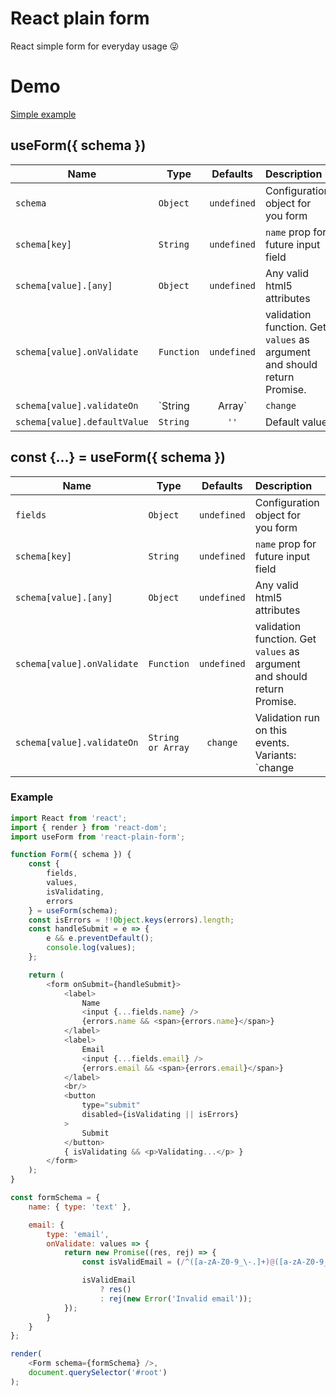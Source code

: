 # React plain form
React simple form for everyday usage 😜

# Demo
[Simple example](https://codesandbox.io/s/64y1jo66on)

## useForm({ schema })
| Name | Type | Defaults | Description |
| ------------- | ------- | :-------------:| :----- |
| `schema` | `Object` | `undefined` | Configuration object for you form |
| `schema[key]` | `String` | `undefined` | `name` prop for future input field |
| `schema[value].[any]` | `Object` | `undefined` | Any valid html5 attributes |
| `schema[value].onValidate` | `Function` | `undefined` | validation function. Get `values` as argument and should return Promise. |
| `schema[value].validateOn` | `String|Array` | `change` | Validation run on this events. Variants: `change|focus|blur` |
| `schema[value].defaultValue` | `String` | `''` | Default value 

## const {...} = useForm({ schema })
| Name | Type | Defaults | Description |
| ------------- | ------- | :-------------:| :----- |
| `fields` | `Object` | `undefined` | Configuration object for you form |
| `schema[key]` | `String` | `undefined` | `name` prop for future input field |
| `schema[value].[any]` | `Object` | `undefined` | Any valid html5 attributes |
| `schema[value].onValidate` | `Function` | `undefined` | validation function. Get `values` as argument and should return Promise. |
| `schema[value].validateOn` | `String or Array` | `change` | Validation run on this events. Variants: `change|focus|blur` |

### Example
```javascript
import React from 'react';
import { render } from 'react-dom';
import useForm from 'react-plain-form';

function Form({ schema }) {
    const {
        fields,
        values,
        isValidating,
        errors
    } = useForm(schema);
    const isErrors = !!Object.keys(errors).length;
    const handleSubmit = e => {
        e && e.preventDefault();
        console.log(values);
    };

    return (
        <form onSubmit={handleSubmit}>
            <label>
                Name
                <input {...fields.name} />
                {errors.name && <span>{errors.name}</span>}
            </label>
            <label>
                Email
                <input {...fields.email} />
                {errors.email && <span>{errors.email}</span>}
            </label>
            <br/>
            <button
                type="submit"
                disabled={isValidating || isErrors}
            >
                Submit
            </button>
            { isValidating && <p>Validating...</p> }
        </form>
    );
}

const formSchema = {
    name: { type: 'text' },

    email: {
        type: 'email',
        onValidate: values => {
            return new Promise((res, rej) => {
                const isValidEmail = (/^([a-zA-Z0-9_\-.]+)@([a-zA-Z0-9_\-.]+)\.([a-zA-Z]{2,5})$/).test(values.email);

                isValidEmail
                    ? res()
                    : rej(new Error('Invalid email'));
            });
        }
    }
};

render(
    <Form schema={formSchema} />,
    document.querySelector('#root')
);

```
